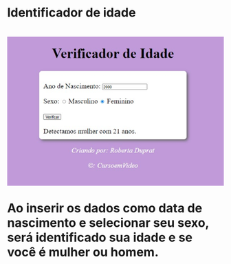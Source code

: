 <h1>Identificador de idade<h1>

![img](projeto/img.jpg)

<p>Ao inserir os dados como data de nascimento e selecionar seu sexo, será identificado sua idade e se você é mulher ou homem.</p>